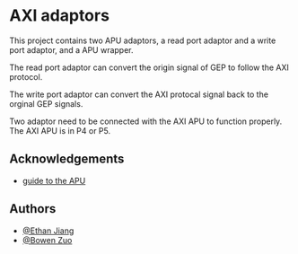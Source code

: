 
# AXI adaptors

This project contains two APU adaptors, a read port adaptor and a write port adaptor, and a APU wrapper.

The read port adaptor can convert the origin signal of GEP to follow the AXI protocol.

The write port adaptor can convert the AXI protocal signal back to the orginal GEP signals. 

Two adaptor need to be connected with the AXI APU to function properly. The AXI APU is in P4 or P5.





## Acknowledgements

 - [guide to the APU](https://docs.google.com/document/d/1sbIqujR-CAVMUYwRBwtQhkEeYgicR_teQE0yRj4MxGk/edit?usp=sharing)


## Authors

- [@Ethan Jiang](zhixij@uw.edu)
- [@Bowen Zuo](zuob@uw.edu)


